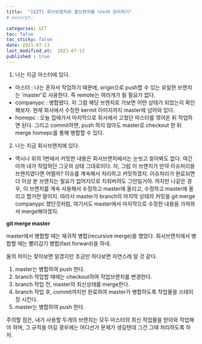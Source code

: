 ```yaml
---
title:  "[GIT] 회사브랜치와 홈브랜치를 나누어 관리하기"
# excerpt: 

categories: GIT
toc: false
toc_sticky: false
date: 2021-07-13
last_modified_at:  2021-07-13
published : true
---
```


1. 나는 지금 마스터에 있다. 
- 마스터 : 나는 혼자서 작업하기 때문에, origin으로 push할 수 있는 유일한 브랜치는 'master'로 사용한다. 즉 remote는 여러개가 될 필요가 없다.
- companypc : 병합됐다. 자 그럼 해당 브랜치로 가보면 어떤 상태가 되었는지 확인해보자. 현재 회사에서 수정한 kermit 이미지까지 master에 넘어와 있다. 
- homepc : 오늘 집에가서 마지막으로 회사에서 고쳤던 마스터를 꺾어온 뒤 작업하면 된다. 그리고 commit하면, push 하지 않아도 master로 checkout 한 뒤 merge homepc를 통해 병합할 수 있다. 


2. 나는 지금 회사브랜치에 있다. 
- 역시나 위의 1번에서 커밋한 내용은 회사브랜치에서는 눈씻고 찾아봐도 없다. 여긴 아까 내가 작업하던 그곳의 상태 그대로이다. 자, 그럼 이 브랜치가 만약 이슈처리용 브랜치였다면 어떨까? 이슈를 계속해서 처리하고 커밋하겠지. 이슈처리가 완료되면 더 이상 본 브랜치는 필요가 없어지므로 지워버려도 그만일거야. 하지만 나같은 경우, 이 브랜치를 계속 사용해서 수정하고 master에 올리고, 수정하고 master에 올리고 할거란 말이지. 따라서 master가 branch의 마지막 상태의 커밋을 git merge companypc 했던것처럼, 여기서도 master에서 마지막으로 수정한 내용을 가져와서 merge해야겠지.


__git merge master__


master에서 병합할 때는 재귀적 병합(recursive merge)을 했었다. 
회사브랜치에서 병합할 때는 빨리감기 병합(fast forward)을 하네. 

둘의 차이는 찾아보면 알겠지만 조금만 하다보면 자연스레 알 것 같다. 

1) master는 병합하여 push 한다.
2) branch 작업할 때에는 checkout하여 작업브랜치를 변경한다.
3) branch 작업 전, master의 최신상태를 merge한다.
4) branch 작업 후, commit까지만 완료하여 master가 병합하도록 작업물을 스테이징 시킨다. 
5) master는 병합하여 push 한다. 

주의할 점은, 내가 사용할 두개의 브랜치는 모두 마스터의 최신 작업물을 받아와 작업해야 하며, 그 규칙을 어길 경우에는 어디선가 문제가 생길텐데 그건 그때 처리하도록 하자.